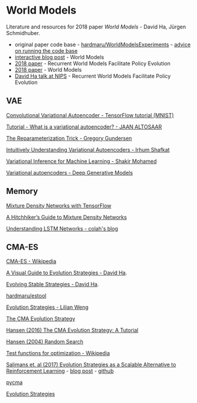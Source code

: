 # World Models

Literature and resources for 2018 paper *World Models* - David Ha, Jürgen Schmidhuber.

- original paper code base - [hardmaru/WorldModelsExperiments](https://github.com/hardmaru/WorldModelsExperiments) - [advice on running the code base](http://blog.otoro.net/2018/06/09/world-models-experiments/) 
- [interactive blog post](https://worldmodels.github.io/) - World Models
- [2018 paper](https://arxiv.org/pdf/1809.01999.pdf) - Recurrent World Models Facilitate Policy Evolution
- [2018 paper](https://arxiv.org/pdf/1803.10122.pdf) - World Models
- [David Ha talk at NIPS](https://youtu.be/HzA8LRqhujk) - Recurrent World Models Facilitate Policy Evolution

## VAE

[Convolutional Variational Autoencoder - TensorFlow tutorial (MNIST)](https://www.tensorflow.org/tutorials/generative/cvae)

[Tutorial - What is a variational autoencoder? - JAAN ALTOSAAR](https://jaan.io/what-is-variational-autoencoder-vae-tutorial/)

[The Reparameterization Trick - Gregory Gundersen](http://gregorygundersen.com/blog/2018/04/29/reparameterization/)

[Intuitively Understanding Variational Autoencoders - Irhum Shafkat](https://towardsdatascience.com/intuitively-understanding-variational-autoencoders-1bfe67eb5daf)

[Variational Inference for Machine Learning - Shakir Mohamed](https://www.shakirm.com/papers/VITutorial.pdf)

[Variational autoencoders - Deep Generative Models](https://deepgenerativemodels.github.io/notes/vae/)

## Memory

[Mixture Density Networks with TensorFlow](http://blog.otoro.net/2015/11/24/mixture-density-networks-with-tensorflow/)

[A Hitchhiker’s Guide to Mixture Density Networks](https://towardsdatascience.com/a-hitchhikers-guide-to-mixture-density-networks-76b435826cca)

[Understanding LSTM Networks - colah's blog](https://colah.github.io/posts/2015-08-Understanding-LSTMs/)

## CMA-ES

[CMA-ES - Wikipedia](https://en.wikipedia.org/wiki/CMA-ES)

[A Visual Guide to Evolution Strategies - David Ha](http://blog.otoro.net/2017/10/29/visual-evolution-strategies/).

[Evolving Stable Strategies - David Ha](http://blog.otoro.net/2017/11/12/evolving-stable-strategies/).

[hardmaru/estool](https://github.com/hardmaru/estool)

[Evolution Strategies - Lilian Weng](https://lilianweng.github.io/lil-log/2019/09/05/evolution-strategies.html)

[The CMA Evolution Strategy](http://cma.gforge.inria.fr/)

[Hansen (2016) The CMA Evolution Strategy: A Tutorial](https://arxiv.org/pdf/1604.00772.pdf)

[Hansen (2004) Random Search](http://www.cmap.polytechnique.fr/~nikolaus.hansen/searchandcmaslides.pdf)

[Test functions for optimization - Wikipedia](https://en.wikipedia.org/wiki/Test_functions_for_optimization)

[Salimans et. al (2017) Evolution Strategies as a Scalable Alternative to Reinforcement Learning](https://arxiv.org/pdf/1703.03864.pdf) - [blog post](https://openai.com/blog/evolution-strategies/) - [github](https://github.com/openai/evolution-strategies-starter)

[pycma](https://github.com/CMA-ES/pycma)

[Evolution Strategies](https://lilianweng.github.io/lil-log/2019/09/05/evolution-strategies.html)
